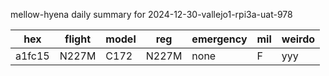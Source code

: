 mellow-hyena daily summary for 2024-12-30-vallejo1-rpi3a-uat-978

|hex|flight|model|reg|emergency|mil|weirdo|
|--|--|--|--|--|--|--|
|a1fc15|N227M|C172|N227M|none|F|yyy|
